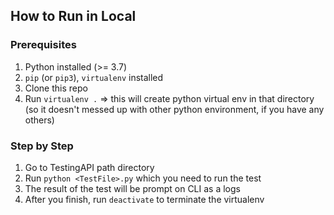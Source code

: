 ## How to Run in Local 
### Prerequisites
1. Python installed (>= 3.7)
2. `pip` (or `pip3`), `virtualenv` installed
3. Clone this repo
4. Run `virtualenv .` => this will create python virtual env in that directory (so it doesn't messed up with other python environment, if you have any others)

### Step by Step
1. Go to TestingAPI path directory
2. Run `python <TestFile>.py` which you need to run the test
3. The result of the test will be prompt on CLI as a logs
4. After you finish, run `deactivate` to terminate the virtualenv
